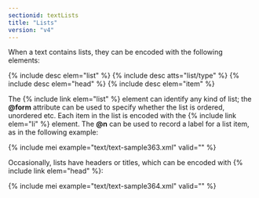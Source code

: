 ```yaml
---
sectionid: textLists
title: "Lists"
version: "v4"
---
```


When a text contains lists, they can be encoded with the following elements:

{% include desc elem="list" %}
{% include desc atts="list/type" %}
{% include desc elem="head" %}
{% include desc elem="item" %}

The {% include link elem="list" %} element can identify any kind of list; the **@form** attribute can be used to specify whether the list is ordered, unordered etc. Each item in the list is encoded with the {% include link elem="li" %} element. The **@n** can be used to record a label for a list item, as in the following example:

{% include mei example="text/text-sample363.xml" valid="" %}

Occasionally, lists have headers or titles, which can be encoded with {% include link elem="head" %}:

{% include mei example="text/text-sample364.xml" valid="" %}

